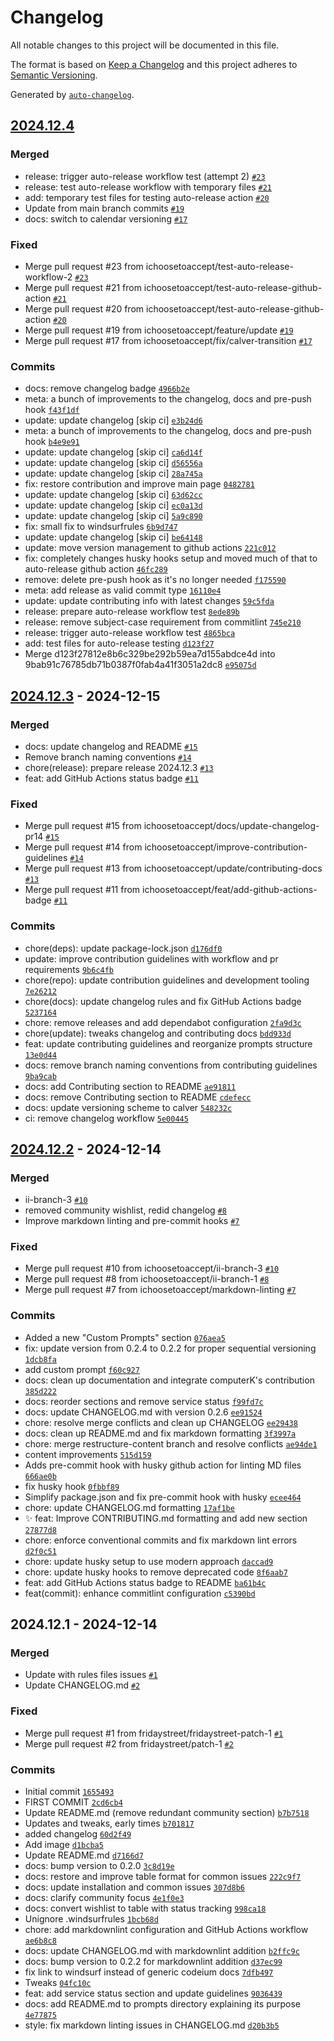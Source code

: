 # Changelog

All notable changes to this project will be documented in this file.

The format is based on [Keep a Changelog](https://keepachangelog.com/en/1.0.0/)
and this project adheres to [Semantic Versioning](https://semver.org/spec/v2.0.0.html).

Generated by [`auto-changelog`](https://github.com/CookPete/auto-changelog).

## [2024.12.4](https://github.com/ichoosetoaccept/awesome-windsurf/compare)

### Merged

- release: trigger auto-release workflow test (attempt 2) [`#23`](https://github.com/ichoosetoaccept/awesome-windsurf/pull/23)
- release: test auto-release workflow with temporary files [`#21`](https://github.com/ichoosetoaccept/awesome-windsurf/pull/21)
- add: temporary test files for testing auto-release action [`#20`](https://github.com/ichoosetoaccept/awesome-windsurf/pull/20)
- Update from main branch commits [`#19`](https://github.com/ichoosetoaccept/awesome-windsurf/pull/19)
- docs: switch to calendar versioning [`#17`](https://github.com/ichoosetoaccept/awesome-windsurf/pull/17)

### Fixed

- Merge pull request #23 from ichoosetoaccept/test-auto-release-workflow-2 [`#23`](https://github.com/ichoosetoaccept/awesome-windsurf/issues)
- Merge pull request #21 from ichoosetoaccept/test-auto-release-github-action [`#21`](https://github.com/ichoosetoaccept/awesome-windsurf/issues)
- Merge pull request #20 from ichoosetoaccept/test-auto-release-github-action [`#20`](https://github.com/ichoosetoaccept/awesome-windsurf/issues)
- Merge pull request #19 from ichoosetoaccept/feature/update [`#19`](https://github.com/ichoosetoaccept/awesome-windsurf/issues)
- Merge pull request #17 from ichoosetoaccept/fix/calver-transition [`#17`](https://github.com/ichoosetoaccept/awesome-windsurf/issues)

### Commits

- docs: remove changelog badge [`4966b2e`](https://github.com/ichoosetoaccept/awesome-windsurf/commit)
- meta: a bunch of improvements to the changelog, docs and pre-push hook [`f43f1df`](https://github.com/ichoosetoaccept/awesome-windsurf/commit)
- update: update changelog [skip ci] [`e3b24d6`](https://github.com/ichoosetoaccept/awesome-windsurf/commit)
- meta: a bunch of improvements to the changelog, docs and pre-push hook [`b4e9e91`](https://github.com/ichoosetoaccept/awesome-windsurf/commit)
- update: update changelog [skip ci] [`ca6d14f`](https://github.com/ichoosetoaccept/awesome-windsurf/commit)
- update: update changelog [skip ci] [`d56556a`](https://github.com/ichoosetoaccept/awesome-windsurf/commit)
- update: update changelog [skip ci] [`28a745a`](https://github.com/ichoosetoaccept/awesome-windsurf/commit)
- fix: restore contribution and improve main page [`0482781`](https://github.com/ichoosetoaccept/awesome-windsurf/commit)
- update: update changelog [skip ci] [`63d62cc`](https://github.com/ichoosetoaccept/awesome-windsurf/commit)
- update: update changelog [skip ci] [`ec0a13d`](https://github.com/ichoosetoaccept/awesome-windsurf/commit)
- update: update changelog [skip ci] [`5a9c890`](https://github.com/ichoosetoaccept/awesome-windsurf/commit)
- fix: small fix to windsurfrules [`6b9d747`](https://github.com/ichoosetoaccept/awesome-windsurf/commit)
- update: update changelog [skip ci] [`be64148`](https://github.com/ichoosetoaccept/awesome-windsurf/commit)
- update: move version management to github actions [`221c012`](https://github.com/ichoosetoaccept/awesome-windsurf/commit)
- fix: completely changes husky hooks setup and moved much of that to auto-release github action [`46fc289`](https://github.com/ichoosetoaccept/awesome-windsurf/commit)
- remove: delete pre-push hook as it's no longer needed [`f175590`](https://github.com/ichoosetoaccept/awesome-windsurf/commit)
- meta: add release as valid commit type [`16110e4`](https://github.com/ichoosetoaccept/awesome-windsurf/commit)
- update: update contributing info with latest changes [`59c5fda`](https://github.com/ichoosetoaccept/awesome-windsurf/commit)
- release: prepare auto-release workflow test [`8ede89b`](https://github.com/ichoosetoaccept/awesome-windsurf/commit)
- release: remove subject-case requirement from commitlint [`745e210`](https://github.com/ichoosetoaccept/awesome-windsurf/commit)
- release: trigger auto-release workflow test [`4865bca`](https://github.com/ichoosetoaccept/awesome-windsurf/commit)
- add: test files for auto-release testing [`d123f27`](https://github.com/ichoosetoaccept/awesome-windsurf/commit)
- Merge d123f27812e8b6c329be292b59ea7d155abdce4d into 9bab91c76785db71b0387f0fab4a41f3051a2dc8 [`e95075d`](https://github.com/ichoosetoaccept/awesome-windsurf/commit)

## [2024.12.3](https://github.com/ichoosetoaccept/awesome-windsurf/compare) - 2024-12-15

### Merged

- docs: update changelog and README [`#15`](https://github.com/ichoosetoaccept/awesome-windsurf/pull/15)
- Remove branch naming conventions [`#14`](https://github.com/ichoosetoaccept/awesome-windsurf/pull/14)
- chore(release): prepare release 2024.12.3 [`#13`](https://github.com/ichoosetoaccept/awesome-windsurf/pull/13)
- feat: add GitHub Actions status badge [`#11`](https://github.com/ichoosetoaccept/awesome-windsurf/pull/11)

### Fixed

- Merge pull request #15 from ichoosetoaccept/docs/update-changelog-pr14 [`#15`](https://github.com/ichoosetoaccept/awesome-windsurf/issues)
- Merge pull request #14 from ichoosetoaccept/improve-contribution-guidelines [`#14`](https://github.com/ichoosetoaccept/awesome-windsurf/issues)
- Merge pull request #13 from ichoosetoaccept/update/contributing-docs [`#13`](https://github.com/ichoosetoaccept/awesome-windsurf/issues)
- Merge pull request #11 from ichoosetoaccept/feat/add-github-actions-badge [`#11`](https://github.com/ichoosetoaccept/awesome-windsurf/issues)

### Commits

- chore(deps): update package-lock.json [`d176df0`](https://github.com/ichoosetoaccept/awesome-windsurf/commit)
- update: improve contribution guidelines with workflow and pr requirements [`9b6c4fb`](https://github.com/ichoosetoaccept/awesome-windsurf/commit)
- chore(repo): update contribution guidelines and development tooling [`7e26212`](https://github.com/ichoosetoaccept/awesome-windsurf/commit)
- chore(docs): update changelog rules and fix GitHub Actions badge [`5237164`](https://github.com/ichoosetoaccept/awesome-windsurf/commit)
- chore: remove releases and add dependabot configuration [`2fa9d3c`](https://github.com/ichoosetoaccept/awesome-windsurf/commit)
- chore(update): tweaks changelog and contributing docs [`bdd933d`](https://github.com/ichoosetoaccept/awesome-windsurf/commit)
- feat: update contributing guidelines and reorganize prompts structure [`13e0d44`](https://github.com/ichoosetoaccept/awesome-windsurf/commit)
- docs: remove branch naming conventions from contributing guidelines [`9ba9cab`](https://github.com/ichoosetoaccept/awesome-windsurf/commit)
- docs: add Contributing section to README [`ae91811`](https://github.com/ichoosetoaccept/awesome-windsurf/commit)
- docs: remove Contributing section to README [`cdefecc`](https://github.com/ichoosetoaccept/awesome-windsurf/commit)
- docs: update versioning scheme to calver [`548232c`](https://github.com/ichoosetoaccept/awesome-windsurf/commit)
- ci: remove changelog workflow [`5e00445`](https://github.com/ichoosetoaccept/awesome-windsurf/commit)

## [2024.12.2](https://github.com/ichoosetoaccept/awesome-windsurf/compare) - 2024-12-14

### Merged

- ii-branch-3 [`#10`](https://github.com/ichoosetoaccept/awesome-windsurf/pull/10)
- removed community wishlist, redid changelog [`#8`](https://github.com/ichoosetoaccept/awesome-windsurf/pull/8)
- Improve markdown linting and pre-commit hooks [`#7`](https://github.com/ichoosetoaccept/awesome-windsurf/pull/7)

### Fixed

- Merge pull request #10 from ichoosetoaccept/ii-branch-3 [`#10`](https://github.com/ichoosetoaccept/awesome-windsurf/issues)
- Merge pull request #8 from ichoosetoaccept/ii-branch-1 [`#8`](https://github.com/ichoosetoaccept/awesome-windsurf/issues)
- Merge pull request #7 from ichoosetoaccept/markdown-linting [`#7`](https://github.com/ichoosetoaccept/awesome-windsurf/issues)

### Commits

- Added a new "Custom Prompts" section [`076aea5`](https://github.com/ichoosetoaccept/awesome-windsurf/commit)
- fix: update version from 0.2.4 to 0.2.2 for proper sequential versioning [`1dcb8fa`](https://github.com/ichoosetoaccept/awesome-windsurf/commit)
- add custom prompt [`f60c927`](https://github.com/ichoosetoaccept/awesome-windsurf/commit)
- docs: clean up documentation and integrate computerK's contribution [`385d222`](https://github.com/ichoosetoaccept/awesome-windsurf/commit)
- docs: reorder sections and remove service status [`f99fd7c`](https://github.com/ichoosetoaccept/awesome-windsurf/commit)
- docs: update CHANGELOG.md with version 0.2.6 [`ee91524`](https://github.com/ichoosetoaccept/awesome-windsurf/commit)
- chore: resolve merge conflicts and clean up CHANGELOG [`ee29438`](https://github.com/ichoosetoaccept/awesome-windsurf/commit)
- docs: clean up README.md and fix markdown formatting [`3f3997a`](https://github.com/ichoosetoaccept/awesome-windsurf/commit)
- chore: merge restructure-content branch and resolve conflicts [`ae94de1`](https://github.com/ichoosetoaccept/awesome-windsurf/commit)
- content improvements [`515d159`](https://github.com/ichoosetoaccept/awesome-windsurf/commit)
- Adds pre-commit hook with husky github action for linting MD files [`666ae0b`](https://github.com/ichoosetoaccept/awesome-windsurf/commit)
- fix husky hook [`0fbbf89`](https://github.com/ichoosetoaccept/awesome-windsurf/commit)
- Simplify package.json and fix pre-commit hook with husky [`ecee464`](https://github.com/ichoosetoaccept/awesome-windsurf/commit)
- chore: update CHANGELOG.md formatting [`17af1be`](https://github.com/ichoosetoaccept/awesome-windsurf/commit)
- ✨ feat: Improve CONTRIBUTING.md formatting and add new section [`27877d8`](https://github.com/ichoosetoaccept/awesome-windsurf/commit)
- chore: enforce conventional commits and fix markdown lint errors [`d2f0c51`](https://github.com/ichoosetoaccept/awesome-windsurf/commit)
- chore: update husky setup to use modern approach [`daccad9`](https://github.com/ichoosetoaccept/awesome-windsurf/commit)
- chore: update husky hooks to remove deprecated code [`8f6aab7`](https://github.com/ichoosetoaccept/awesome-windsurf/commit)
- feat: add GitHub Actions status badge to README [`ba61b4c`](https://github.com/ichoosetoaccept/awesome-windsurf/commit)
- feat(commit): enhance commitlint configuration [`c5390bd`](https://github.com/ichoosetoaccept/awesome-windsurf/commit)

## 2024.12.1 - 2024-12-14

### Merged

- Update with rules files issues [`#1`](https://github.com/ichoosetoaccept/awesome-windsurf/pull/1)
- Update CHANGELOG.md [`#2`](https://github.com/ichoosetoaccept/awesome-windsurf/pull/2)

### Fixed

- Merge pull request #1 from fridaystreet/fridaystreet-patch-1 [`#1`](https://github.com/ichoosetoaccept/awesome-windsurf/issues)
- Merge pull request #2 from fridaystreet/patch-1 [`#2`](https://github.com/ichoosetoaccept/awesome-windsurf/issues)

### Commits

- Initial commit [`1655493`](https://github.com/ichoosetoaccept/awesome-windsurf/commit)
- FIRST COMMIT [`2cd6cb4`](https://github.com/ichoosetoaccept/awesome-windsurf/commit)
- Update README.md (remove redundant community section) [`b7b7518`](https://github.com/ichoosetoaccept/awesome-windsurf/commit)
- Updates and tweaks, early times [`b701817`](https://github.com/ichoosetoaccept/awesome-windsurf/commit)
- added changelog [`60d2f49`](https://github.com/ichoosetoaccept/awesome-windsurf/commit)
- Add image [`d1bcba5`](https://github.com/ichoosetoaccept/awesome-windsurf/commit)
- Update README.md [`d7166d7`](https://github.com/ichoosetoaccept/awesome-windsurf/commit)
- docs: bump version to 0.2.0 [`3c8d19e`](https://github.com/ichoosetoaccept/awesome-windsurf/commit)
- docs: restore and improve table format for common issues [`222c9f7`](https://github.com/ichoosetoaccept/awesome-windsurf/commit)
- docs: update installation and common issues [`307d8b6`](https://github.com/ichoosetoaccept/awesome-windsurf/commit)
- docs: clarify community focus [`4e1f0e3`](https://github.com/ichoosetoaccept/awesome-windsurf/commit)
- docs: convert wishlist to table with status tracking [`998ca18`](https://github.com/ichoosetoaccept/awesome-windsurf/commit)
- Unignore .windsurfrules [`1bcb68d`](https://github.com/ichoosetoaccept/awesome-windsurf/commit)
- chore: add markdownlint configuration and GitHub Actions workflow [`ae6b8c8`](https://github.com/ichoosetoaccept/awesome-windsurf/commit)
- docs: update CHANGELOG.md with markdownlint addition [`b2ffc9c`](https://github.com/ichoosetoaccept/awesome-windsurf/commit)
- docs: bump version to 0.2.2 for markdownlint addition [`d37ec99`](https://github.com/ichoosetoaccept/awesome-windsurf/commit)
- fix link to windsurf instead of generic codeium docs [`7dfb497`](https://github.com/ichoosetoaccept/awesome-windsurf/commit)
- Tweaks [`04fc10c`](https://github.com/ichoosetoaccept/awesome-windsurf/commit)
- feat: add service status section and update guidelines [`9036439`](https://github.com/ichoosetoaccept/awesome-windsurf/commit)
- docs: add README.md to prompts directory explaining its purpose [`4e77875`](https://github.com/ichoosetoaccept/awesome-windsurf/commit)
- style: fix markdown linting issues in CHANGELOG.md [`d20b3b5`](https://github.com/ichoosetoaccept/awesome-windsurf/commit)
